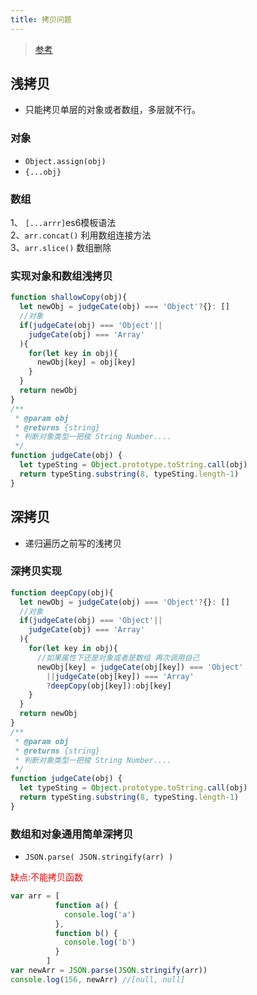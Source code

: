 ```yaml
---
title: 拷贝问题
---
```

> [参考](https://github.com/mqyqingfeng/Blog/issues/32?tdsourcetag=s_pctim_aiomsg)
## 浅拷贝
* 只能拷贝单层的对象或者数组，多层就不行。
### 对象
* `Object.assign(obj)`
* `{...obj}`
### 数组
1、 `[...arrr]`es6模板语法  
2、`arr.concat()` 利用数组连接方法  
3、`arr.slice()` 数组删除
 
### 实现对象和数组浅拷贝
```js
function shallowCopy(obj){
  let newObj = judgeCate(obj) === 'Object'?{}: []
  //对象
  if(judgeCate(obj) === 'Object'||
    judgeCate(obj) === 'Array'
  ){
    for(let key in obj){
      newObj[key] = obj[key]
    }
  }
  return newObj
}
/**
 * @param obj
 * @returns {string}
 * 判断对象类型一把梭 String Number....
 */
function judgeCate(obj) {
  let typeSting = Object.prototype.toString.call(obj)
  return typeSting.substring(8, typeSting.length-1)
}
```
  
## 深拷贝
* 递归遍历之前写的浅拷贝
### 深拷贝实现
```js
function deepCopy(obj){
  let newObj = judgeCate(obj) === 'Object'?{}: []
  //对象
  if(judgeCate(obj) === 'Object'||
    judgeCate(obj) === 'Array'
  ){
    for(let key in obj){
      //如果属性下还是对象或者是数组 再次调用自己
      newObj[key] = judgeCate(obj[key]) === 'Object'
        ||judgeCate(obj[key]) === 'Array'
        ?deepCopy(obj[key]):obj[key]
    }
  }
  return newObj
}
/**
 * @param obj
 * @returns {string}
 * 判断对象类型一把梭 String Number....
 */
function judgeCate(obj) {
  let typeSting = Object.prototype.toString.call(obj)
  return typeSting.substring(8, typeSting.length-1)
}
```  
### 数组和对象通用简单深拷贝
* `JSON.parse( JSON.stringify(arr) )` 

<font color="red">缺点:不能拷贝函数</font>  
```js
var arr = [
          function a() {
            console.log('a')
          },
          function b() {
            console.log('b')
          }
        ]
var newArr = JSON.parse(JSON.stringify(arr))
console.log(156, newArr) //[null, null]
```
